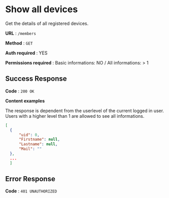 # Show all devices

Get the details of all registered devices.

**URL** : `/members`

**Method** : `GET`

**Auth required** : YES

**Permissions required** : Basic informations: NO / All informations: > 1

## Success Response

**Code** : `200 OK`

**Content examples**

The response is dependent from the userlevel of the current logged in user. Users with a higher level than 1 are allowed to see all informations.

```json
[
  {
      "uid": 0,
      "Firstname": null,
      "Lastname": null,
      "Mail": ""
  },
  ...
  ]
```

## Error Response

**Code** : `401 UNAUTHORIZED`
